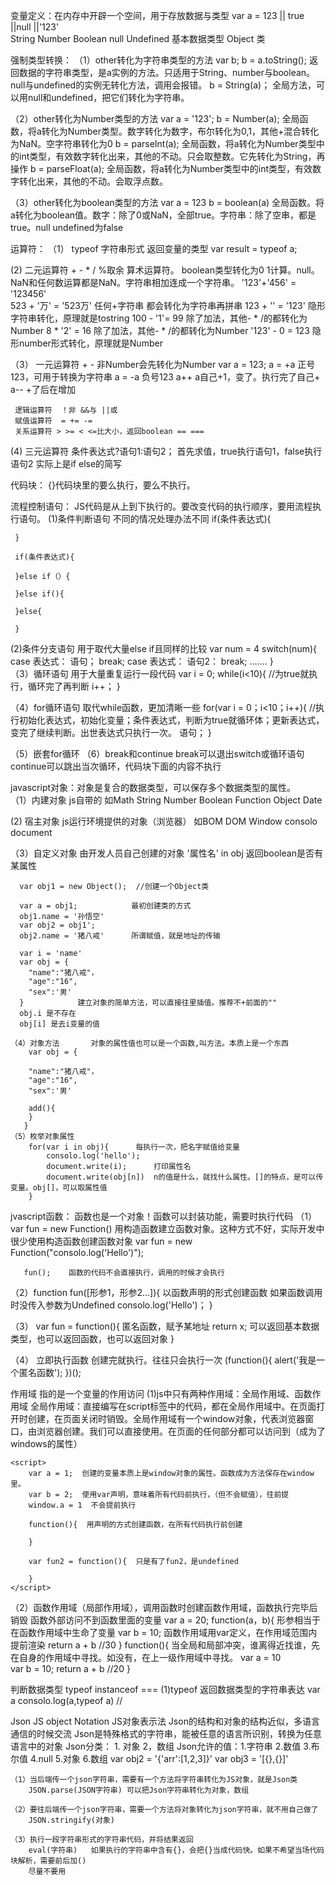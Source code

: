 
变量定义：在内存中开辟一个空间，用于存放数据与类型
    var a = 123 || true ||null ||'123'  
    String Number Boolean null Undefined 基本数据类型
    Object 类

强制类型转换：
（1）other转化为字符串类型的方法
    var b;
    b = a.toString();    返回数据的字符串类型，是a实例的方法。只适用于String、number与boolean。null与undefined的实例无转化方法，调用会报错。
    b = String(a)；      全局方法，可以用null和undefined，把它们转化为字符串。
    
（2）other转化为Number类型的方法
    var a = '123';
    b = Number(a);     全局函数，将a转化为Number类型。数字转化为数字，布尔转化为0,1，其他+混合转化为NaN。空字符串转化为0
    b = parseInt(a);   全局函数，将a转化为Number类型中的int类型，有效数字转化出来，其他的不动。只会取整数。它先转化为String，再操作
    b = parseFloat(a); 全局函数，将a转化为Number类型中的int类型，有效数字转化出来，其他的不动。会取浮点数。

（3）other转化为boolean类型的方法
    var a = 123
    b = boolean(a)     全局函数。将a转化为boolean值。数字：除了0或NaN，全部true。字符串：除了空串，都是true。null undefined为false

运算符：
（1） typeof  字符串形式 返回变量的类型
    var result = typeof a;

 (2) 二元运算符 + - * / %取余  算术运算符。 boolean类型转化为0 1计算。null。NaN和任何数运算都是NaN。字符串相加连成一个字符串。
    '123'+'456' = '123456'  
     523 + '万' = '523万'   任何+字符串 都会转化为字符串再拼串
     123 + '' = '123'       隐形字符串转化，原理就是tostring
     100 - '1'= 99          除了加法，其他- * /的都转化为Number
     8 * '2' = 16           除了加法，其他- * /的都转化为Number
     '123' - 0 = 123        隐形number形式转化，原理就是Number

（3） 一元运算符  + -    非Number会先转化为Number
     var a = 123;
     a = +a   正号123，可用于转换为字符串
     a = -a   负号123
     a++      a自己+1，变了。执行完了自己+
     a--      +了后在增加

     逻辑运算符  ！非 &&与 ||或
     赋值运算符  = += -= 
     关系运算符 > >= < <=比大小，返回boolean == ===
 (4) 三元运算符  条件表达式?语句1:语句2；  首先求值，true执行语句1，false执行语句2  实际上是if else的简写
     
代码块：
 {}代码块里的要么执行，要么不执行。

流程控制语句：  JS代码是从上到下执行的。要改变代码的执行顺序，要用流程执行语句。
  (1)条件判断语句  不同的情况处理办法不同
     if(条件表达式){

     }

     if(条件表达式){

     }else if（）{

     }else if(){
        
     }else{

     }
 (2)条件分支语句 用于取代大量else if且同样的比较 
    var num = 4
    switch(num){
        case 表达式：
            语句；
            break;
        case 表达式：
            语句2：
            break;
            .......
    }  
 （3）循环语句  用于大量重复运行一段代码
    var i = 0;
    while(i<10){     //为true就执行，循环完了再判断
        i++；
    }

 （4）for循环语句   取代while函数，更加清晰一些
    for(var i = 0；i<10；i++){   //执行初始化表达式，初始化变量；条件表达式，判断为true就循环体；更新表达式，变完了继续判断。出世表达式只执行一次。
        语句；
    }

 （5）嵌套for循环
 （6）break和continue
      break可以退出switch或循环语句
      continue可以跳出当次循环，代码块下面的内容不执行

javascript对象：对象是复合的数据类型，可以保存多个数据类型的属性。   
  （1）内建对象 js自带的 
      如Math String Number Boolean Function Object Date

   (2) 宿主对象 js运行环境提供的对象（浏览器）
      如BOM DOM Window consolo document

  （3）自定义对象 由开发人员自己创建的对象
      '属性名' in obj  返回boolean是否有某属性

      var obj1 = new Object();  //创建一个Object类

      var a = obj1;            最初创建类的方式
      obj1.name = '孙悟空'
      var obj2 = obj1';
      obj2.name = '猪八戒'      所谓赋值，就是地址的传输

      var i = 'name'
      var obj = {
        "name":"猪八戒"，
        "age":"16",
        "sex":'男'
      }            建立对象的简单方法，可以直接往里插值。推荐不+前面的""
      obj.i 是不存在
      obj[i] 是去i变量的值

    （4）对象方法       对象的属性值也可以是一个函数,叫方法。本质上是一个东西
        var obj = {

        "name":"猪八戒"，
        "age":"16",
        "sex":'男'

        add(){ 
        }
       } 
    （5）枚举对象属性
        for(var i in obj){      每执行一次，把名字赋值给变量
            consolo.log('hello');
            document.write(i);      打印属性名
            document.write(obj[n])  n的值是什么，就找什么属性。[]的特点，是可以传变量。obj[]，可以取属性值
        }



jvascript函数：   函数也是一个对象！函数可以封装功能，需要时执行代码
  （1）var fun = new Function()  用构造函数建立函数对象。这种方式不好，实际开发中很少使用构造函数创建函数对象
       var fun = new Function("consolo.log('Hello')");  

       fun();    函数的代码不会直接执行，调用的时候才会执行

  （2）function fun([形参1，形参2...]){   以函数声明的形式创建函数   如果函数调用时没传入参数为Undefined
         consolo.log('Hello')；
      }

  （3） var fun = function(){   匿名函数，赋予某地址
            return x;      可以返回基本数据类型，也可以返回函数，也可以返回对象
        }

  （4） 立即执行函数 创建完就执行。往往只会执行一次
       (function(){
          alert('我是一个匿名函数');
       })();
    
作用域  指的是一个变量的作用访问
  (1)js中只有两种作用域：全局作用域、函数作用域
    全局作用域：直接编写在script标签中的代码，都在全局作用域中。在页面打开时创建，在页面关闭时销毁。全局作用域有一个window对象，代表浏览器窗口，由浏览器创建。我们可以直接使用。在页面的任何部分都可以访问到（成为了windows的属性）

    <script> 
        var a = 1;  创建的变量本质上是window对象的属性。函数成为方法保存在window里。
        var b = 2;  使用var声明，意味着所有代码前执行，（但不会赋值），往前提
        window.a = 1  不会提前执行

        function(){  用声明的方式创建函数，在所有代码执行前创建

        }

        var fun2 = function(){  只是有了fun2，是undefined

        }
    </script>

 （2）函数作用域（局部作用域），调用函数时创建函数作用域，函数执行完毕后销毁
   函数外部访问不到函数里面的变量
   var a = 20;
    function(a，b){    形参相当于在函数作用域中生命了变量 
        var b = 10;    函数作用域用var定义，在作用域范围内提前渲染
        return a + b  //30
    }
    function(){      当全局和局部冲突，谁离得近找谁，先在自身的作用域中寻找。如没有，在上一级作用域中寻找。
        var a = 10   
        var b = 10;
        return a + b  //20
    }

判断数据类型 typeof instanceof ===
    (1)typeof 返回数据类型的字符串表达
    var a 
    consolo.log(a,typeof a) // 

Json  JS object Notation JS对象表示法
      Json的结构和对象的结构近似，多语言通信的时候交流
      Json是特殊格式的字符串，能被任意的语言所识别，转换为任意语言中的对象 
 Json分类： 1. 对象 2，数组
 Json允许的值：1.字符串 2.数值 3.布尔值 4.null 5.对象 6.数组
    var obj2 = '{'arr':[1,2,3]}'
    var obj3 = '[{},{}]'

    （1）当后端传一个json字符串，需要有一个方法将字符串转化为JS对象，就是Json类
        JSON.parse(JSON字符串) 可以把Json字符串转化为对象，数组
    
    （2）要往后端传一个json字符串，需要一个方法将对象转化为json字符串，就不用自己做了
        JSON.stringify(对象)

    （3）执行一段字符串形式的字符串代码，并将结果返回
        eval(字符串)   如果执行的字符串中含有{}，会把{}当成代码快。如果不希望当场代码块解析，需要前后加()
        尽量不要用
